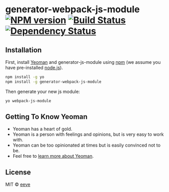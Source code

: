 # generator-webpack-js-module [![NPM version][npm-image]][npm-url] [![Build Status][travis-image]][travis-url] [![Dependency Status][daviddm-image]][daviddm-url]
> 

## Installation

First, install [Yeoman](http://yeoman.io) and generator-js-module using [npm](https://www.npmjs.com/) (we assume you have pre-installed [node.js](https://nodejs.org/)).

```bash
npm install -g yo
npm install -g generator-webpack-js-module
```

Then generate your new js module:

```bash
yo webpack-js-module
```

## Getting To Know Yeoman

 * Yeoman has a heart of gold.
 * Yeoman is a person with feelings and opinions, but is very easy to work with.
 * Yeoman can be too opinionated at times but is easily convinced not to be.
 * Feel free to [learn more about Yeoman](http://yeoman.io/).

## License

MIT © [eeve]()


[npm-image]: https://badge.fury.io/js/generator-webpack-js-module.svg
[npm-url]: https://npmjs.org/package/generator-webpack-js-module
[travis-image]: https://travis-ci.org/eeve/generator-webpack-js-module.svg?branch=master
[travis-url]: https://travis-ci.org/eeve/generator-webpack-js-module
[daviddm-image]: https://david-dm.org/eeve/generator-webpack-js-module.svg?theme=shields.io
[daviddm-url]: https://david-dm.org/eeve/generator-webpack-js-module
